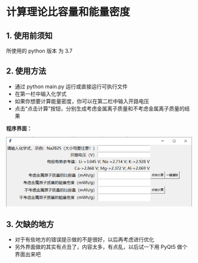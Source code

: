 # 计算理论比容量和能量密度

## 1. 使用前须知

所使用的 python 版本 为 3.7

## 2. 使用方法

* 通过 python main.py 运行或直接运行可执行文件
* 在第一栏中输入化学式
* 如果你想要计算能量密度，你可以在第二栏中输入开路电压
* 点击“点击计算”按钮，分别生成考虑金属离子质量和不考虑金属离子质量的结果

**程序界面：**

![user interface](screenshots/1.png)

## 3. 欠缺的地方

* 对于有些地方的错误提示做的不是很好，以后再考虑进行优化
* 另外界面做的其实有点丑了，内容太多，有点乱，以后试一下用 PyQt5 做个界面出来吧